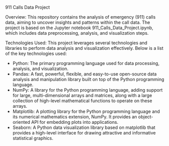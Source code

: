 911 Calls Data Project

Overview:
This repository contains the analysis of emergency (911) calls data, aiming to uncover insights and patterns within the call data. The project is based on the Jupyter notebook 911_Calls_Data_Project.ipynb, which includes data preprocessing, analysis, and visualization steps.

Technologies Used:
This project leverages several technologies and libraries to perform data analysis and visualization effectively. Below is a list of the key technologies used:
- Python: The primary programming language used for data processing, analysis, and visualization.
- Pandas: A fast, powerful, flexible, and easy-to-use open-source data analysis and manipulation library built on top of the Python programming language.
- NumPy: A library for the Python programming language, adding support for large, multi-dimensional arrays and matrices, along with a large collection of high-level mathematical functions to operate on these arrays.
- Matplotlib: A plotting library for the Python programming language and its numerical mathematics extension, NumPy. It provides an object-oriented API for embedding plots into applications.
- Seaborn: A Python data visualization library based on matplotlib that provides a high-level interface for drawing attractive and informative statistical graphics.

